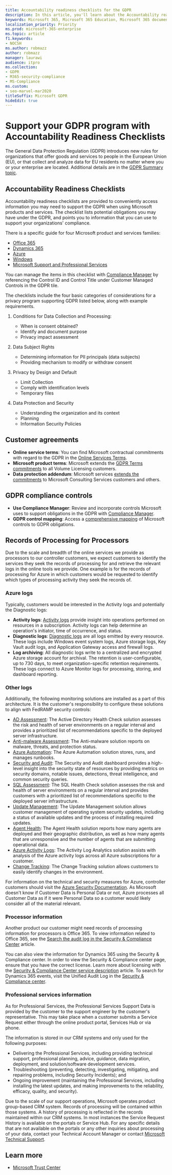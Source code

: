 ```yaml
---
title: Accountability readiness checklists for the GDPR
description: In this article, you'll learn about the Accountability readiness checklists to access information for supporting the GDPR when using Microsoft products and services.
keywords: Microsoft 365, Microsoft 365 Education, Microsoft 365 documentation, GDPR
localization_priority: Priority
ms.prod: microsoft-365-enterprise
ms.topic: article
f1.keywords:
- NOCSH
ms.author: robmazz
author: robmazz
manager: laurawi
audience: itpro
ms.collection: 
- GDPR
- M365-security-compliance
- MS-Compliance
ms.custom:
- seo-marvel-mar2020
titleSuffix: Microsoft GDPR
hideEdit: true
---
```


# Support your GDPR program with Accountability Readiness Checklists

The General Data Protection Regulation (GDPR) introduces new rules for organizations that offer goods and services to people in the European Union (EU), or that collect and analyze data for EU residents no matter where you or your enterprise are located. Additional details are in the [GDPR Summary topic](gdpr.md).

## Accountability Readiness Checklists

Accountability readiness checklists are provided to conveniently access information you may need to support the GDPR when using Microsoft products and services. The checklist lists potential obligations you may have under the GDPR, and points you to information that you can use to support your organizations' compliance.

There is a specific guide for four Microsoft product and services families:

- [Office 365](gdpr-arc-Office365.md)
- [Dynamics 365](gdpr-arc-azure-dynamics-windows.md)
- [Azure](gdpr-arc-azure-dynamics-windows.md)
- [Windows](gdpr-arc-azure-dynamics-windows.md)
- [Microsoft Support and Professional Services](gdpr-arc-prof-services.md)

You can manage the items in this checklist with [Compliance Manager](/microsoft-365/compliance/compliance-manager) by referencing the Control ID and Control Title under Customer Managed Controls in the GDPR tile.

The checklists include the four basic categories of considerations for a privacy program supporting GDPR listed below, along with example requirements.

1. Conditions for Data Collection and Processing:

    - When is consent obtained?  
    - Identify and document purpose  
    - Privacy impact assessment

2. Data Subject Rights  

    - Determining information for PII principals (data subjects)  
    - Providing mechanism to modify or withdraw consent

3. Privacy by Design and Default  

    - Limit Collection  
    - Comply with identification levels  
    - Temporary files

4. Data Protection and Security  

    - Understanding the organization and its context  
    - Planning  
    - Information Security Policies

## Customer agreements

- **Online service terms**: You can find Microsoft contractual commitments with regard to the GDPR in the [Online Services Terms](https://go.microsoft.com/fwlink/p/?linkid=2052208).
- **Microsoft product terms**: Microsoft extends the [GDPR Terms commitments](https://go.microsoft.com/fwlink/p/?linkid=2052213) to all Volume Licensing customers.
- **Data protection addendum**: Microsoft services [extends the commitments](https://go.microsoft.com/fwlink/p/?linkid=2052215) to Microsoft Consulting Services customers and others.

## GDPR compliance controls

- **Use Compliance Manager**: Review and incorporate controls Microsoft uses to support obligations in the GDPR with [Compliance Manager](/microsoft-365/compliance/compliance-manager).
- **GDPR control mapping**: Access a [comprehensive mapping](https://go.microsoft.com/fwlink/p/?linkid=2052220) of Microsoft controls to GDPR obligations.

## Records of Processing for Processors

Due to the scale and breadth of the online services we provide as processors to our controller customers, we expect customers to identify the services they seek the records of processing for and retrieve the relevant logs in the online tools we provide. One example is for the records of processing for Azure in which customers would be requested to identify which types of processing activity they seek the records of.

### Azure logs

Typically, customers would be interested in the Activity logs and potentially the Diagnostic logs:

- **Activity logs**: [Activity logs](/azure/azure-monitor/platform/platform-logs-overview) provide insight into operations performed on resources in a subscription. Activity logs can help determine an operation's initiator, time of occurrence, and status.
- **Diagnostic logs**: [Diagnostic logs](/azure/azure-monitor/platform/platform-logs-overview) are all logs emitted by every resource. These logs include Windows event system logs, Azure storage logs, Key Vault audit logs, and Application Gateway access and firewall logs.
- **Log archiving**: All diagnostic logs write to a centralized and encrypted Azure storage account for archival. The retention is user-configurable, up to 730 days, to meet organization-specific retention requirements. These logs connect to Azure Monitor logs for processing, storing, and dashboard reporting.

### Other logs

Additionally, the following monitoring solutions are installed as a part of this architecture. It is the customer's responsibility to configure these solutions to align with FedRAMP security controls:

- [AD Assessment](/azure/azure-monitor/insights/ad-assessment): The Active Directory Health Check solution assesses the risk and health of server environments on a regular interval and provides a prioritized list of recommendations specific to the deployed server infrastructure.
- [Anti-malware Assessment](/azure/security-center/security-center-services?tabs=features-windows#supported-endpoint-protection-solutions-): The Anti-malware solution reports on malware, threats, and protection status.
- [Azure Automation](/azure/automation/automation-hybrid-runbook-worker): The Azure Automation solution stores, runs, and manages runbooks.
- [Security and Audit](/azure/security-center/security-center-introduction): The Security and Audit dashboard provides a high-level insight into the security state of resources by providing metrics on security domains, notable issues, detections, threat intelligence, and common security queries.
- [SQL Assessment](/azure/azure-monitor/insights/sql-assessment): The SQL Health Check solution assesses the risk and health of server environments on a regular interval and provides customers with a prioritized list of recommendations specific to the deployed server infrastructure.
- [Update Management](/azure/automation/update-management/update-mgmt-overview): The Update Management solution allows customer management of operating system security updates, including a status of available updates and the process of installing required updates.
- [Agent Health](/azure/azure-monitor/insights/solution-agenthealth): The Agent Health solution reports how many agents are deployed and their geographic distribution, as well as how many agents that are unresponsive and the number of agents that are submitting operational data.
- [Azure Activity Logs](/azure/azure-monitor/platform/activity-log): The Activity Log Analytics solution assists with analysis of the Azure activity logs across all Azure subscriptions for a customer.
- [Change Tracking](/azure/azure-monitor/platform/activity-log): The Change Tracking solution allows customers to easily identify changes in the environment.

For information on the technical and security measures for Azure, controller customers should visit the [Azure Security Documentation](/azure/security/). As Microsoft doesn't know if Customer Data is Personal Data or not, Azure processes all Customer Data as if it were Personal Data so a customer would likely consider all of the material relevant.

### Processor information

Another product our customer might need records of processing information for processors is Office 365. To view information related to Office 365, see the [Search the audit log in the Security & Compliance Center](/microsoft-365/compliance/search-the-audit-log-in-security-and-compliance) article.

You can also view the information for Dynamics 365 using the Security & Compliance center.  In order to view the Security & Compliance center page, ensure that you have the correct license. Learn more about licensing with the [Security & Compliance Center service description](/office365/servicedescriptions/office-365-platform-service-description/office-365-securitycompliance-center) article. To search for Dynamics 365 events, visit the Unified Audit Log in the [Security & Compliance center](https://protection.office.com/unifiedauditlog).

### Professional services information

As for Professional Services, the Professional Services Support Data is provided by the customer to the support engineer by the customer's representative.  This may take place when a customer submits a Service Request either through the online product portal, Services Hub or via phone.

The information is stored in our CRM systems and only used for the following purposes:

- Delivering the Professional Services, including providing technical support, professional planning, advice, guidance, data migration, deployment, and solution/software development services.  
- Troubleshooting (preventing, detecting, investigating, mitigating, and repairing problems, including Security Incidents); and 
- Ongoing improvement (maintaining the Professional Services, including installing the latest updates, and making improvements to the reliability, efficacy, quality, and security). 

Due to the scale of our support operations, Microsoft operates product group-based CRM system. Records of processing will be contained within those systems.
A history of processing is reflected in the records maintained within our CRM systems.  In most instances the Service Request History is available on the portals or Service Hub.
For any specific details that are not available on the portals or any other inquiries about processing of your data, contact your Technical Account Manager or contact [Microsoft Technical Support](https://support.microsoft.com/contactus/).

## Learn more

- [Microsoft Trust Center](https://www.microsoft.com/trust-center/privacy/gdpr-overview)
